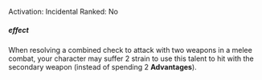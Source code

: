 Activation: Incidental
Ranked: No
##### effect
When resolving a combined check to attack
with two weapons in a melee combat, your
character may suffer 2 strain to use this
talent to hit with the secondary weapon
(instead of spending 2 **Advantages**).